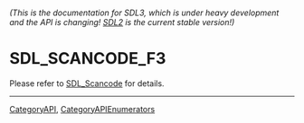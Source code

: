 ###### (This is the documentation for SDL3, which is under heavy development and the API is changing! [SDL2](https://wiki.libsdl.org/SDL2/) is the current stable version!)
# SDL_SCANCODE_F3

Please refer to [SDL_Scancode](SDL_Scancode) for details.

----
[CategoryAPI](CategoryAPI), [CategoryAPIEnumerators](CategoryAPIEnumerators)

